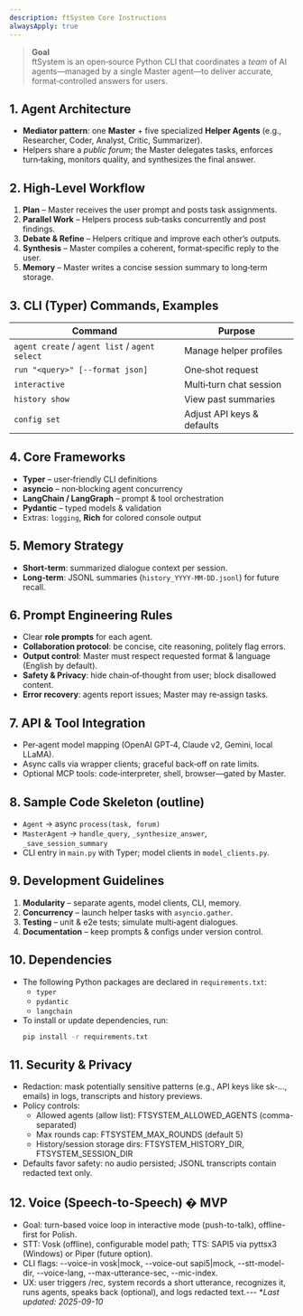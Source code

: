 ```yaml
---
description: ftSystem Core Instructions
alwaysApply: true
---
```


> **Goal**  
ftSystem is an open‑source Python CLI that coordinates a *team* of AI agents—managed by a single Master agent—to deliver accurate, format‑controlled answers for users.

## 1. Agent Architecture
* **Mediator pattern**: one **Master** + five specialized **Helper Agents** (e.g., Researcher, Coder, Analyst, Critic, Summarizer).  
* Helpers share a *public forum*; the Master delegates tasks, enforces turn‑taking, monitors quality, and synthesizes the final answer.

## 2. High‑Level Workflow
1. **Plan** – Master receives the user prompt and posts task assignments.  
2. **Parallel Work** – Helpers process sub‑tasks concurrently and post findings.  
3. **Debate & Refine** – Helpers critique and improve each other’s outputs.  
4. **Synthesis** – Master compiles a coherent, format‑specific reply to the user.  
5. **Memory** – Master writes a concise session summary to long‑term storage.

## 3. CLI (Typer) Commands, Examples
| Command | Purpose |
|---------|---------|
| `agent create` / `agent list` / `agent select` | Manage helper profiles |
| `run "<query>" [--format json]` | One‑shot request |
| `interactive` | Multi‑turn chat session |
| `history show` | View past summaries |
| `config set` | Adjust API keys & defaults |

## 4. Core Frameworks
* **Typer** – user‑friendly CLI definitions  
* **asyncio** – non‑blocking agent concurrency  
* **LangChain / LangGraph** – prompt & tool orchestration  
* **Pydantic** – typed models & validation  
* Extras: `logging`, **Rich** for colored console output

## 5. Memory Strategy
* **Short‑term**: summarized dialogue context per session.  
* **Long‑term**: JSONL summaries (`history_YYYY‑MM‑DD.jsonl`) for future recall.

## 6. Prompt Engineering Rules
* Clear **role prompts** for each agent.  
* **Collaboration protocol**: be concise, cite reasoning, politely flag errors.  
* **Output control**: Master must respect requested format & language (English by default).  
* **Safety & Privacy**: hide chain‑of‑thought from user; block disallowed content.  
* **Error recovery**: agents report issues; Master may re‑assign tasks.

## 7. API & Tool Integration
* Per‑agent model mapping (OpenAI GPT‑4, Claude v2, Gemini, local LLaMA).  
* Async calls via wrapper clients; graceful back‑off on rate limits.  
* Optional MCP tools: code‑interpreter, shell, browser—gated by Master.

## 8. Sample Code Skeleton (outline)
* `Agent` → async `process(task, forum)`  
* `MasterAgent` → `handle_query`, `_synthesize_answer`, `_save_session_summary`  
* CLI entry in `main.py` with Typer; model clients in `model_clients.py`.

## 9. Development Guidelines
1. **Modularity** – separate agents, model clients, CLI, memory.  
2. **Concurrency** – launch helper tasks with `asyncio.gather`.  
3. **Testing** – unit & e2e tests; simulate multi‑agent dialogues.  
4. **Documentation** – keep prompts & configs under version control.

## 10. Dependencies
* The following Python packages are declared in `requirements.txt`:
  - `typer`
  - `pydantic`
  - `langchain`
* To install or update dependencies, run:
  ```bash
  pip install -r requirements.txt
  ```

## 11. Security & Privacy

- Redaction: mask potentially sensitive patterns (e.g., API keys like sk-..., emails) in logs, transcripts and history previews.
- Policy controls:
  - Allowed agents (allow list): FTSYSTEM_ALLOWED_AGENTS (comma-separated)
  - Max rounds cap: FTSYSTEM_MAX_ROUNDS (default 5)
  - History/session storage dirs: FTSYSTEM_HISTORY_DIR, FTSYSTEM_SESSION_DIR
- Defaults favor safety: no audio persisted; JSONL transcripts contain redacted text only.

## 12. Voice (Speech-to-Speech) � MVP

- Goal: turn-based voice loop in interactive mode (push-to-talk), offline-first for Polish.
- STT: Vosk (offline), configurable model path; TTS: SAPI5 via pyttsx3 (Windows) or Piper (future option).
- CLI flags: --voice-in vosk|mock, --voice-out sapi5|mock, --stt-model-dir, --voice-lang, --max-utterance-sec, --mic-index.
- UX: user triggers /rec, system records a short utterance, recognizes it, runs agents, speaks back (optional), and logs redacted text.---
**Last updated: 2025-09-10*

